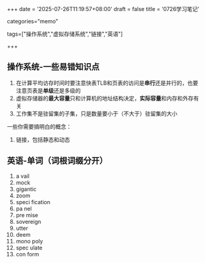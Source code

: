 +++
date = '2025-07-26T11:19:57+08:00'
draft = false
title = '0726学习笔记'

categories="memo"

tags=["操作系统","虚拟存储系统","链接","英语"]

+++

## 操作系统-一些易错知识点

1. 在计算平均访存时间时要注意快表TLB和页表的访问是**串行**还是并行的，也要注意页表是**单级**还是多级的
2. 虚拟存储器的**最大容量**只和计算机的地址结构决定，**实际容量**和内存和外存有关
3. 工作集不是驻留集的子集，只是数量要小于（不大于）驻留集的大小

一些你需要搞明白的概念：

1. 链接，包括静态和动态

## 英语-单词（词根词缀分开）

1. a vail
2. mock
3. gigantic
4. zoom
5. speci fication
6. pa nel
7. pre mise
8. sovereign
9. utter
10. deem
11. mono poly
12. spec ulate
13. con form
